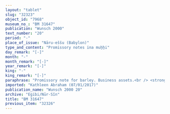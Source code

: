 ```yaml
---
layout: "tablet"
slug: "32323"
object_id: "7968"
museum_no_: "BM 31647"
publication: "Wunsch 2000"
text_number: "20"
period: "-"
place_of_issue: "Nāru-eššu (Babylon)"
type_and_content: "Promissory notes ina muẖẖi"
day_remark: "[-]"
month: "-"
month_remark: "[-]"
year_remark: "[-]"
king: "-"
king_remark: "[-]"
paraphrase: "Promissory note for barley. Business assets.<br /> <strong>B</strong> owes a broken amount of barley to <strong>A<sub>1</sub></strong> and <strong>A<sub>2</sub></strong>. Part of it (6 kor) is what the latter two men invested in a business partnership (harrānu) with <strong>B</strong>, and another part (12 kor) is the share? ... (at this point the document breaks off). The 6 kor of barley should be delivered in Simān (III) in Babylon [broken off]. In addition (<em>elat</em>), there are previous debts (<em>u&#39;iltu</em>) that <strong>B</strong> has not yet paid off. Names of 2 witnesses and the scribe: Marduk-&scaron;āpik-zēri/Nab&ucirc;-&scaron;umu-iddin//Nādin-&scaron;e&rsquo;i.<br /> <br /> <strong>A<sub>1</sub></strong> = Nab&ucirc;-ahhē-iddin/&Scaron;ulāya//Egibi; <strong>A<sub>2</sub></strong> = Libluṭ/Nergal-u&scaron;allim/Ile&rsquo;&rsquo;i-Marduk; <strong>B</strong> = Nab&ucirc;-&scaron;umu-ukīn/&hellip;//Rab-ban&ecirc;"
imported: "Kathleen Abraham (07/01/2017)"
publication_name: "Wunsch 2000 20"
archive: "Egibi/Nūr-Sîn"
title: "BM 31647"
previous_item: "32326"
---
```

